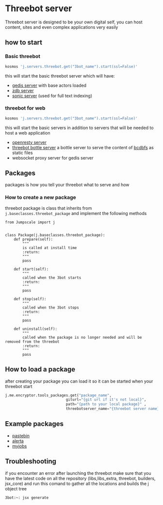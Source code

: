 # Threebot server
Threebot server is designed to be your own digital self, you can host content, sites and even complex applications very easily

## how to start
### Basic threebot
```bash
kosmos 'j.servers.threebot.get("3bot_name").start(ssl=False)'
```
this will start the basic threebot server which will have:
- [gedis server](https://github.com/threefoldtech/jumpscaleX_core/blob/development/docs/Gedis/README.md) with base actors loaded
- [zdb server](https://github.com/threefoldtech/0-db/blob/development/README.md)
- [sonic server](https://github.com/valeriansaliou/sonic/blob/master/README.md) (used for full text indexing)

### threebot for web
```bash
kosmos 'j.servers.threebot.get("3bot_name").start(ssl=False)'
```
this will start the basic servers in addition to servers that will be needed to host a web application
- [openresty server](https://github.com/threefoldtech/jumpscaleX_core/blob/development/JumpscaleCore/servers/openresty/README.md)
- [threebot bottle server]() a bottle server to serve the content of [bcdbfs](https://github.com/threefoldtech/jumpscaleX_core/blob/development/JumpscaleCore/sal/bcdbfs/README.md) as static files
- websocket proxy server for gedis server


## Packages
packages is how you tell your threebot what to serve and how

### How to create a new package
threebot package is class that inherits from `j.baseclasses.threebot_package` and implement the following methods
```
from Jumpscale import j


class Package(j.baseclasses.threebot_package):
    def prepare(self):
        """
        is called at install time
        :return:
        """
        pass

    def start(self):
        """
        called when the 3bot starts
        :return:
        """
        pass

    def stop(self):
        """
        called when the 3bot stops
        :return:
        """
        pass

    def uninstall(self):
        """
        called when the package is no longer needed and will be removed from the threebot
        :return:
        """
        pass

```

## How to load a package
after creating your package you can load it so it can be started when your threebot start
```python
j.me.encryptor.tools_packages.get("package_name",
                            giturl="{git url if it's not local}",
                            path="{path to your local package}" ,
                            threebotserver_name="{threebot server name}")
```

## Example packages
- [pastebin](https://github.com/threefoldtech/jumpscaleX_threebot/blob/development/ThreeBotPackages/pastebin/README.md
)
- [alerta](https://github.com/threefoldtech/jumpscaleX_threebot/blob/development/ThreeBotPackages/alerta/README.md)
- [myjobs](https://github.com/threefoldtech/jumpscaleX_threebot/blob/development/ThreeBotPackages/myjobs/README.md)

## Troubleshooting

if you encounter an error after launching the threebot make sure that you have the latest code on all the repository (libs,libs_extra, threebot, builders, jsx_core)
and run this comand to gather all the locations and builds the j object tree
```shell
3bot:~: jsx generate
```

